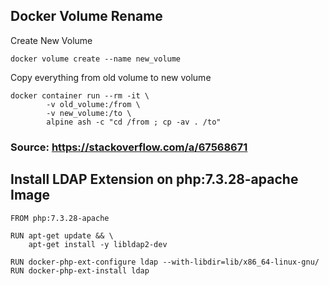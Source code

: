 ## Docker Volume Rename
Create New Volume

    docker volume create --name new_volume

Copy everything from old volume to new volume

    docker container run --rm -it \
            -v old_volume:/from \
            -v new_volume:/to \
            alpine ash -c "cd /from ; cp -av . /to"

### Source: https://stackoverflow.com/a/67568671

## Install LDAP Extension on php:7.3.28-apache Image
```docker
FROM php:7.3.28-apache

RUN apt-get update && \
    apt-get install -y libldap2-dev

RUN docker-php-ext-configure ldap --with-libdir=lib/x86_64-linux-gnu/
RUN docker-php-ext-install ldap
```